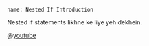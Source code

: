 ```ngMeta
name: Nested If Introduction
```

Nested if statements likhne ke liye yeh dekhein.

@[youtube](-OavipqGUWA)
